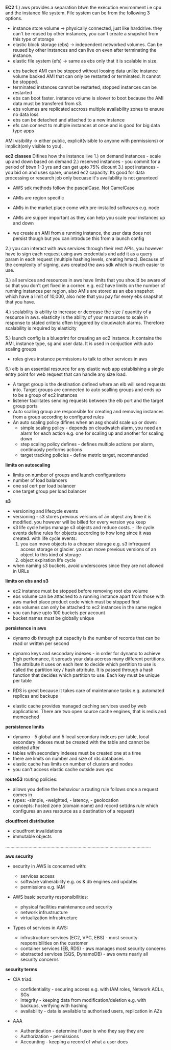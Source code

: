 **EC2**
1.) aws provides a separation btwn the execution environment i.e cpu and the instance file system. File system can be from the following 3 options.
 - instance store volume -> physically connected, just like harddrive. they can't be reused by other instances, you can't create a snapshot from this type of storage
 - elastic block storage (ebs) -> independent networked volumes. Can be reused by other instances and can live on even after terminating the instance.
 - elastic file system (efs) -> same as ebs only that it is scalable in size.

* ebs backed AMI can be stopped without loosing data unlike instance volume backed AMI that can only be restarted or terminated. It cannot be stopped.
* terminated instances cannot be restarted, stopped instances can be restarted
* ebs can boot faster. instance volume is slower to boot because the AMI data must be transfered from s3.
* ebs volumes are replicated accross multiple availability zones to ensure no data loss
* ebs can be detached and attached to a new instance
* efs can connect to multiple instances at once and is good for big data type apps

AMI visibility -> either public, explicit(visible to anyone with permissions) or implicit(only visible to you).

**ec2 classes**
Difines how the instance live
1.) on demand instances - scale up and down based on demand
2.) reserved instances - you commit for a period of btwn 1-3 yrs and can get upto 75% dicount
3.) spot instances - you bid on and uses spare, unused ec2 capacity. Its good for data processing or research job only becuase it's availability is not garanteed

* AWS sdk methods follow the pascalCase. Not CamelCase

* AMIs are region specific

* AMIs in the market place come with pre-installed softwares e.g. node

* AMIs are supper important as they can help you scale your instances up and down

* we create an AMI from a running instance, the user data does not persist though but you can introduce this from a launch config

2.) you can interact with aws services through their rest APIs, you however have to sign each request using aws credentials and add it as a query param in each request (multiple hashing levels, creating hmac). Because of the complexity of signing, aws created the aws sdk which is much easier to use.

3.) all services and resources in aws have limits that you should be aware of so that you don't get fixed in a corner. e.g. ec2 have limits on the number of running instances per region, also AMIs are stored as an ebs snapshot which have a limit of 10,000, also note that you pay for every ebs snapshot that you have.

4.) scalability is ability to increase or decrease the size / quantity of a resource in aws. elasticity is the ability of your resources to scale in response to stated criteria often triggered by cloudwatch alarms. Therefore scalability is required by elasticity

5.) launch config is a blueprint for creating an ec2 instance. It contains the AMI, instance type, sg and user data. It is used in conjuction with auto scaling groups

* roles gives instance permissions to talk to other services in aws

6.) elb is an essential resource for any elastic web app establishing a single entry point for web request that can handle any size load. 
- A target group is the destination defined where an elb will send requests into. Target groups are connected to auto scalling groups and ends up to be a group of ec2 instances
- listener facilitates sending requests between the elb port and the target group ports
- Auto scaling group are responsible for creating and removing instances from a group according to configured rules
- An auto scaling policy difines when an asg should scale up or down:
   - simple scaling policy - depends on cloudwatch alarm, you need an alarm for each action e.g. one for scaling up and another for scaling down
   - step scaling policy defines  - defines multiple actions per alarm, continuosly performs actions
   - target tracking policies - define metric target, recommended

**limits on autoscaling**
- limits on number of groups and launch configurations
- number of load balancers
- one ssl cert per load balancer
- one target group per load balancer

**s3**
- versioning and lifecycle events
- versioning - s3 stores previous versions of an object any time it is modified. you however will be billed for every version you keep
- s3 life cycle helps manage s3 objects and reduce costs. - life cycle events define rules for objects according to how long since it was created. with life cycle events:
    1. you can move objects to a cheaper storage e.g. s3 infrequent access storage or glacier. you can move previous versions of an object to this kind of storage
    2. object expiration life cycle
- when naming s3 buckets, avoid underscores since they are not allowed in URLs

**limits on ebs and s3**
- ec2 instance must be stopped before removing root ebs volume
- ebs volume can be attached to a running instance apart from those with aws market place product code which must be stopped first
- ebs volumes can only be attached to ec2 instances in the same region
- you can have upto 100 buckets per account
- bucket names must be globally unique

**persistence in aws**
- dynamo db through put capacity is the number of records that can be read or written per second
- dynamo keys and secondary indexes - in order for dynamo to achieve high perfomance, it spreads your data accross many different pertitions. The attribute it uses on each item to decide which pertition to use is called the partition key / hash attribute. It is passed through a hash function that decides which partition to use. Each key must be unique per table
- RDS is great because it takes care of maintenance tasks e.g. automated replicas and backups

- elastic cache provides managed caching services used by web applications. There are two open source cache engines, that is redis and memcached

**persistence limits**
- dynamo - 5 global and 5 local secondary indexes per table, local secondary indexes must be created with the table and cannot be deleted after
- tables with secondary indexes must be created one at a time
- there are limits on number and size of rds databases
- elastic cache has limits on number of clusters and nodes
- you can't access elastic cache outside aws vpc

**route53**
routing policies:
* allows you define the behaviour a routing rule follows once a request comes in
* types: -simple, -weighted, - latency, - geolocation
* concepts: hosted zone (domain name) and record set(dns rule which configures an aws resource as a destination of a request)

**cloudfront distribution**
- cloudfront invalidations
- immutable objects

.................................................................................................................

**aws security**
- security in AWS is concerned with:
   - services access
   - software valnerability e.g. os & db engines and updates
   - permissions e.g. IAM

- AWS basic security responsibilities:
   - physical facilities maintenance and security
   - network infrustructure
   - virtualization infrustructure

- Types of services in AWS:
   - infrustructure services (EC2, VPC, EBS) - most security responsibilities on the customer
   - container services (EB, RDS) - aws manages most security concerns
   - abstracted services (SQS, DynamoDB) - aws owns nearly all security concerns

**security terms**
- CIA triad: 
   - confidentiality - securing access e.g. with IAM roles, Network ACLs, SGs
   - Integrity - keeping data from modification/deletion e.g. with backups, verifying with hashing
   - availability - data is available to authorised users, replication in AZs

- AAA
   - Authentication - determine if user is who they say they are
   - Authorization - permissions
   - Accounting - keeping a record of what a user does
